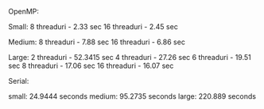 OpenMP:

Small: 8 threaduri - 2.33 sec
       16 threaduri - 2.45 sec

Medium: 8 threaduri - 7.88 sec
        16 threaduri - 6.86 sec

Large: 2 threaduri - 52.3415 sec
       4 threaduri - 27.26 sec
       6 threaduri - 19.51 sec
       8 threaduri - 17.06 sec
       16 threaduri - 16.07 sec

Serial:

small: 24.9444 seconds
medium: 95.2735 seconds
large: 220.889 seconds